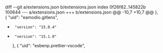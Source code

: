 diff --git a/extensions.json b/extensions.json
index 0f26f82..145822b 100644
--- a/extensions.json
+++ b/extensions.json
@@ -10,7 +10,7 @@
     },
     {
       "uid": "eamodio.gitlens",
-      "version": "15.0.4"
+      "version": "15.1.0"
     },
     {
       "uid": "esbenp.prettier-vscode",
